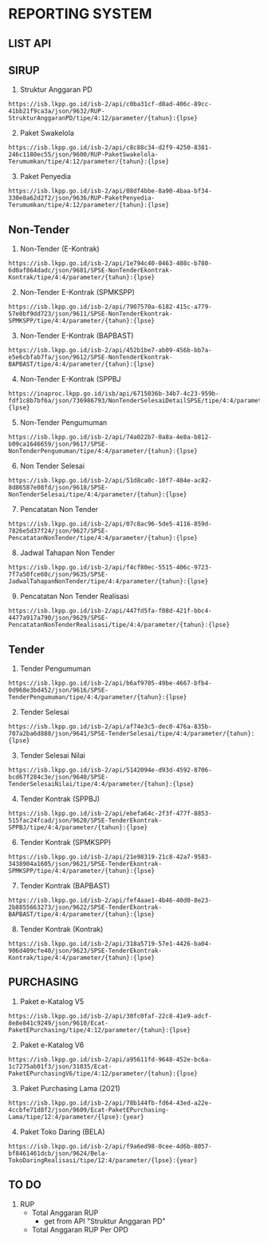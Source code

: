 # REPORTING SYSTEM

## LIST API
## SIRUP
1. Struktur Anggaran PD
```
https://isb.lkpp.go.id/isb-2/api/c0ba31cf-d8ad-406c-89cc-41bb21f9ca3a/json/9632/RUP-StrukturAnggaranPD/tipe/4:12/parameter/{tahun}:{lpse}
```
2. Paket Swakelola
```
https://isb.lkpp.go.id/isb-2/api/c8c88c34-d2f9-4250-8381-246c1180ec55/json/9600/RUP-PaketSwakelola-Terumumkan/tipe/4:12/parameter/{tahun}:{lpse}
```
3. Paket Penyedia
```
https://isb.lkpp.go.id/isb-2/api/08df4bbe-8a90-4baa-bf34-330e8a62d2f2/json/9636/RUP-PaketPenyedia-Terumumkan/tipe/4:12/parameter/{tahun}:{lpse}
```
## Non-Tender
1. Non-Tender (E-Kontrak)
```
https://isb.lkpp.go.id/isb-2/api/1e794c40-0463-408c-b780-6d0af864dadc/json/9601/SPSE-NonTenderEkontrak-Kontrak/tipe/4:4/parameter/{tahun}:{lpse}
```
2. Non-Tender E-Kontrak (SPMKSPP)
```
https://isb.lkpp.go.id/isb-2/api/7907570a-6182-415c-a779-57e0bf9dd723/json/9611/SPSE-NonTenderEkontrak-SPMKSPP/tipe/4:4/parameter/{tahun}:{lpse}
```
3. Non-Tender E-Kontrak (BAPBAST)
```
https://isb.lkpp.go.id/isb-2/api/452b1be7-ab09-456b-bb7a-e5e6cbfab7fa/json/9612/SPSE-NonTenderEkontrak-BAPBAST/tipe/4:4/parameter/{tahun}:{lpse}
```
4. Non-Tender E-Kontrak (SPPBJ 
```
https://inaproc.lkpp.go.id/isb/api/6715036b-34b7-4c23-959b-fdf1c8b7bf6a/json/736986793/NonTenderSelesaiDetailSPSE/tipe/4:4/parameter/{tahun}:{lpse}
```
5. Non-Tender Pengumuman
```
https://isb.lkpp.go.id/isb-2/api/74a022b7-0a8a-4e8a-b812-b09ca1646659/json/9617/SPSE-NonTenderPengumuman/tipe/4:4/parameter/{tahun}:{lpse}
```
6. Non Tender Selesai 
```
https://isb.lkpp.go.id/isb-2/api/51d8ca0c-10f7-404e-ac82-8d86587e08fd/json/9618/SPSE-NonTenderSelesai/tipe/4:4/parameter/{tahun}:{lpse}
```
7. Pencatatan Non Tender
```
https://isb.lkpp.go.id/isb-2/api/07c8ac96-5de5-4116-859d-7826e5d37f24/json/9627/SPSE-PencatatanNonTender/tipe/4:4/parameter/{tahun}:{lpse}
```
8. Jadwal Tahapan Non Tender 
```
https://isb.lkpp.go.id/isb-2/api/f4cf80ec-5515-406c-9723-7f7a50fce60c/json/9635/SPSE-JadwalTahapanNonTender/tipe/4:4/parameter/{tahun}:{lpse}
```
9. Pencatatan Non Tender Realisasi 
```
https://isb.lkpp.go.id/isb-2/api/447fd5fa-f08d-421f-bbc4-4477a917a790/json/9629/SPSE-PencatatanNonTenderRealisasi/tipe/4:4/parameter/{tahun}:{lpse}
```
## Tender
1. Tender Pengumuman 
```
https://isb.lkpp.go.id/isb-2/api/b6af9705-49be-4667-bfb4-0d968e3bd452/json/9616/SPSE-TenderPengumuman/tipe/4:4/parameter/{tahun}:{lpse}
```
2. Tender Selesai 
```
https://isb.lkpp.go.id/isb-2/api/af74e3c5-dec0-476a-835b-707a2ba6d888/json/9641/SPSE-TenderSelesai/tipe/4:4/parameter/{tahun}:{lpse}
```
3. Tender Selesai Nilai
```
https://isb.lkpp.go.id/isb-2/api/5142094e-d93d-4592-8706-bcd67f284c3e/json/9640/SPSE-TenderSelesaiNilai/tipe/4:4/parameter/{tahun}:{lpse}
```
4. Tender Kontrak (SPPBJ)
```
https://isb.lkpp.go.id/isb-2/api/ebefa64c-2f3f-477f-8853-515fac24fcad/json/9620/SPSE-TenderEkontrak-SPPBJ/tipe/4:4/parameter/{tahun}:{lpse}
```
6. Tender Kontrak (SPMKSPP)
```
https://isb.lkpp.go.id/isb-2/api/21e98319-21c8-42a7-9583-3438904a1605/json/9621/SPSE-TenderEkontrak-SPMKSPP/tipe/4:4/parameter/{tahun}:{lpse}
```
7. Tender Kontrak (BAPBAST)
```
https://isb.lkpp.go.id/isb-2/api/fef4aae1-4b46-40d0-8e23-2b8855663273/json/9622/SPSE-TenderEkontrak-BAPBAST/tipe/4:4/parameter/{tahun}:{lpse}
```
8. Tender Kontrak (Kontrak)
```
https://isb.lkpp.go.id/isb-2/api/318a5719-57e1-4426-ba04-906d409cfe40/json/9623/SPSE-TenderEkontrak-Kontrak/tipe/4:4/parameter/{tahun}:{lpse}
```

## PURCHASING
1. Paket e-Katalog V5
```
https://isb.lkpp.go.id/isb-2/api/30fc0faf-22c8-41e9-adcf-8e8e841c9249/json/9610/Ecat-PaketEPurchasing/tipe/4:12/parameter/{tahun}:{lpse}
```
2. Paket e-Katalog V6
```
https://isb.lkpp.go.id/isb-2/api/a95611fd-9648-452e-bc6a-1c7275ab01f3/json/31035/Ecat-PaketEPurchasingV6/tipe/4:12/parameter/{tahun}:{lpse}
```
3. Paket Purchasing Lama (2021)
```
https://isb.lkpp.go.id/isb-2/api/78b144fb-fd64-43ed-a22e-4ccbfe71d8f2/json/9609/Ecat-PaketEPurchasing-Lama/tipe/12:4/parameter/{lpse}:{year}
```
4. Paket Toko Daring (BELA)
```
https://isb.lkpp.go.id/isb-2/api/f9a6ed98-0cee-4d6b-8057-bf8461461dcb/json/9624/Bela-TokoDaringRealisasi/tipe/12:4/parameter/{lpse}:{year}
```


## TO DO
1. RUP
   - Total Anggaran RUP
     - get from API "Struktur Anggaran PD"
   - Total Anggaran RUP Per OPD
